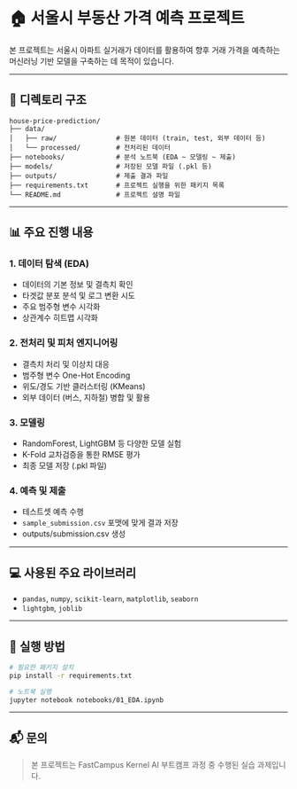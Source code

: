 # 🏠 서울시 부동산 가격 예측 프로젝트

본 프로젝트는 서울시 아파트 실거래가 데이터를 활용하여 향후 거래 가격을 예측하는 머신러닝 기반 모델을 구축하는 데 목적이 있습니다.

---

## 📁 디렉토리 구조

```
house-price-prediction/
├── data/
│   ├── raw/               # 원본 데이터 (train, test, 외부 데이터 등)
│   └── processed/         # 전처리된 데이터
├── notebooks/             # 분석 노트북 (EDA ~ 모델링 ~ 제출)
├── models/                # 저장된 모델 파일 (.pkl 등)
├── outputs/               # 제출 결과 파일
├── requirements.txt       # 프로젝트 실행을 위한 패키지 목록
└── README.md              # 프로젝트 설명 파일
```

---

## 📊 주요 진행 내용

### 1. 데이터 탐색 (EDA)
- 데이터의 기본 정보 및 결측치 확인
- 타겟값 분포 분석 및 로그 변환 시도
- 주요 범주형 변수 시각화
- 상관계수 히트맵 시각화

### 2. 전처리 및 피처 엔지니어링
- 결측치 처리 및 이상치 대응
- 범주형 변수 One-Hot Encoding
- 위도/경도 기반 클러스터링 (KMeans)
- 외부 데이터 (버스, 지하철) 병합 및 활용

### 3. 모델링
- RandomForest, LightGBM 등 다양한 모델 실험
- K-Fold 교차검증을 통한 RMSE 평가
- 최종 모델 저장 (.pkl 파일)

### 4. 예측 및 제출
- 테스트셋 예측 수행
- `sample_submission.csv` 포맷에 맞게 결과 저장
- outputs/submission.csv 생성

---

## 💻 사용된 주요 라이브러리
- `pandas`, `numpy`, `scikit-learn`, `matplotlib`, `seaborn`
- `lightgbm`, `joblib`

---

## 📌 실행 방법

```bash
# 필요한 패키지 설치
pip install -r requirements.txt

# 노트북 실행
jupyter notebook notebooks/01_EDA.ipynb
```

---

## 📬 문의
> 본 프로젝트는 FastCampus Kernel AI 부트캠프 과정 중 수행된 실습 과제입니다.
